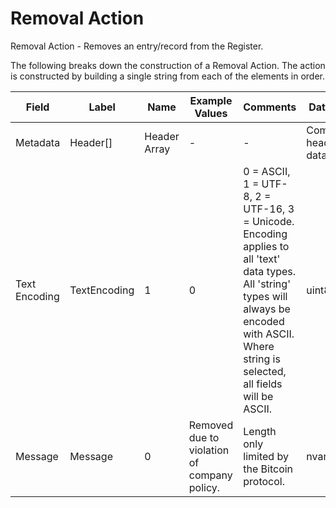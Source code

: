 
# Removal Action

Removal Action - Removes an entry/record from the Register.

The following breaks down the construction of a Removal Action. The action is constructed by building a single string from each of the elements in order.

| Field    | Label    | Name         | Example Values | Comments | Data Type          | Restrictions |
|----------|----------|--------------|----------------|----------|--------------------|--------------|
| Metadata | Header[] | Header Array | -              | -        | Common header data | Header       |
| Text Encoding | TextEncoding | 1 | 0 |  0 = ASCII, 1 = UTF-8, 2 = UTF-16, 3 = Unicode.  Encoding applies to all 'text' data types. All 'string' types will always be encoded with ASCII.  Where string is selected, all fields will be ASCII. | uint8 |  |
| Message | Message | 0 | Removed due to violation of company policy. | Length only limited by the Bitcoin protocol. | nvarchar64 |  |



<!--
<table class="waffle">
    <tr style='height:19px;'>
        <th style="width:6%" class="s0">Field</th>
        <th style="width:9%" class="s1">Label</th>
        <th style="width:9%" class="s1">Name</th>
        <th style="width:2%" class="s1">Bytes</th>
        <th style="width:29%" class="s1">Example Values</th>
        <th style="width:26%" class="s1">Comments</th>
        <th style="width:5%" class="s1">Data Type</th>
        <th style="width:14%" class="s2">Amendment Restrictions</th>
    </tr>
    <tr>
        <td class="s5" rowspan="100">Metadata (OP_RETURN Payload)</td>
        <td class="r6">Header[]</td>
        <td class="r6">Header Array</td>
        <td class="r6">-</td>
        <td class="r6">-</td>
        <td class="r6">Common header data for all actions</td>
        <td class="r6">Header</td>
        <td class="r7"></td>
    </tr>

    <tr>
        <td class="r10">Text Encoding</td>
        <td class="r10">TextEncoding</td>
        <td class="r10">1</td>
        <td class="r10" style="word-break:break-all">0</td>
        <td class="r10"> 0 = ASCII, 1 = UTF-8, 2 = UTF-16, 3 = Unicode.  Encoding applies to all 'text' data types. All 'string' types will always be encoded with ASCII.  Where string is selected, all fields will be ASCII.</td>
        <td class="r10">uint8</td>
        <td class="r11"></td>
    </tr>

    <tr>
        <td class="r10">Message</td>
        <td class="r10">Message</td>
        <td class="r10">0</td>
        <td class="r10" style="word-break:break-all">Removed due to violation of company policy.</td>
        <td class="r10">Length only limited by the Bitcoin protocol.</td>
        <td class="r10">nvarchar64</td>
        <td class="r11"></td>
    </tr>

</table>
!-->